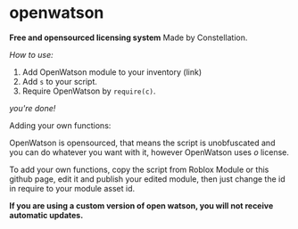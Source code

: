 # openwatson
**Free and opensourced licensing system**
Made by Constellation.

*How to use:*

1. Add OpenWatson module to your inventory (link)
2. Add ```s``` to your script.
3. Require OpenWatson by ```require(c)```.

*you're done!*

Adding your own functions:

OpenWatson is opensourced, that means the script is unobfuscated and you can do whatever you want with it, however OpenWatson uses *o* license.

To add your own functions, copy the script from Roblox Module or this github page, edit it and publish your edited module, then just change the id in require to your module asset id. 

**If you are using a custom version of open watson, you will not receive automatic updates.**
